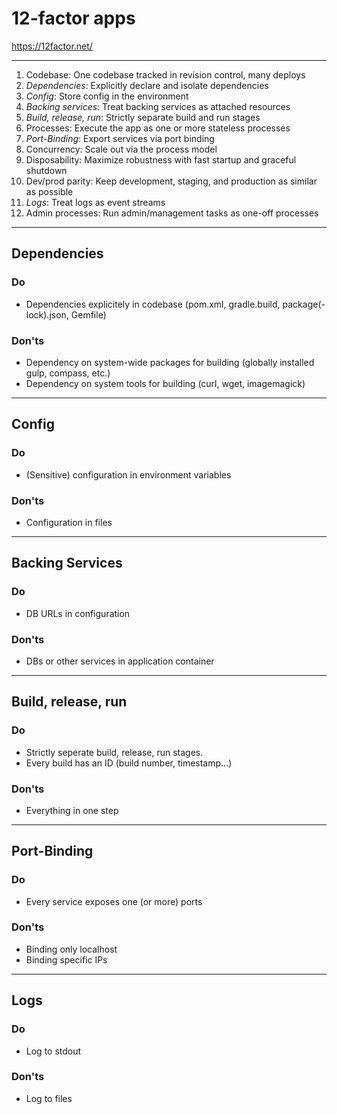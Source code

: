 # 12-factor apps

https://12factor.net/

----

1. Codebase: One codebase tracked in revision control, many deploys
2. *Dependencies*: Explicitly declare and isolate dependencies
3. *Config*: Store config in the environment
4. *Backing services*: Treat backing services as attached resources
5. *Build, release, run*: Strictly separate build and run stages
6. Processes: Execute the app as one or more stateless processes
7. *Port-Binding*: Export services via port binding
8. Concurrency: Scale out via the process model
9. Disposability: Maximize robustness with fast startup and graceful shutdown
10. Dev/prod parity: Keep development, staging, and production as similar as possible
11. *Logs*: Treat logs as event streams
12. Admin processes: Run admin/management tasks as one-off processes

----

## Dependencies

### Do

* Dependencies explicitely in codebase (pom.xml, gradle.build, package(-lock).json, Gemfile)

### Don'ts

* Dependency on system-wide packages for building (globally installed gulp, compass, etc.)
* Dependency on system tools for building (curl, wget, imagemagick)

----

## Config

### Do

* (Sensitive) configuration in environment variables

### Don'ts

* Configuration in files

----

## Backing Services

### Do

* DB URLs in configuration

### Don'ts

* DBs or other services in application container

----

## Build, release, run

### Do

* Strictly seperate build, release, run stages.
* Every build has an ID (build number, timestamp...)

### Don'ts

* Everything in one step

----

## Port-Binding

### Do

* Every service exposes one (or more) ports

### Don'ts

* Binding only localhost
* Binding specific IPs

----

## Logs

### Do

* Log to stdout

### Don'ts

* Log to files
